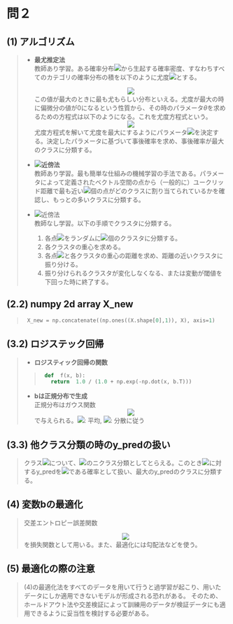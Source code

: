 # 問２

## (1) アルゴリズム

>  -  **最尤推定法**<br>
> 教師あり学習。ある確率分布<img src="https://latex.codecogs.com/gif.latex?q(x_i;\theta)">から生起する確率密度、すなわちすべてのカテゴリの確率分布の積を以下のように尤度<img src="https://latex.codecogs.com/gif.latex?L(\theta)">とする。<div align="center"><img src="https://latex.codecogs.com/gif.latex?L(\theta)=\prod_{i&space;=&space;1}^{n}q(x_i;\theta)"></div>
>  この値が最大のときに最も尤もらしい分布といえる。尤度が最大の時に偏微分の値が0になるという性質から、その時のパラメータ$\theta$を求めるための方程式は以下のようになる。これを尤度方程式という。<div align="center"><img src="https://latex.codecogs.com/gif.latex?\frac{\partial}{\partial&space;\theta}\textrm{log}L(\theta)=0"></div>
> 尤度方程式を解いて尤度を最大にするようにパラメータ<img src="https://latex.codecogs.com/gif.latex?\theta">を決定する。決定したパラメータに基づいて事後確率を求め、事後確率が最大のクラスに分類する。
>
>  -  **<img src="https://latex.codecogs.com/gif.latex?k">近傍法**<br>
> 教師あり学習。最も簡単な仕組みの機械学習の手法である。パラメータによって定義されたベクトル空間の点から（一般的に）ユークリッド距離で最も近い<img src="https://latex.codecogs.com/gif.latex?k">個の点がどのクラスに割り当てられているかを確認し、もっとの多いクラスに分類する。
>
>  - <img src="https://latex.codecogs.com/gif.latex?k">近傍法<br>
> 教師なし学習。以下の手順でクラスタに分類する。
>       1. 各点<img src="https://latex.codecogs.com/gif.latex?x_i">をランダムに<img src="https://latex.codecogs.com/gif.latex?k">個のクラスタに分類する。
>       2. 各クラスタの重心を求める。
>       3. 各点<img src="https://latex.codecogs.com/gif.latex?x_i">と各クラスタの重心の距離を求め、距離の近いクラスタに振り分ける。
>       4. 振り分けられるクラスタが変化しなくなる、または変動が閾値を下回った時に終了する。

## (2.2) **numpy 2d array X_new**

> ```python:question2.py
>  X_new = np.concatenate((np.ones((X.shape[0],1)), X), axis=1)
> ```

  

## (3.2) **ロジステック回帰**

>  - **ロジスティック回帰の関数**
>  > ```python
>  >  def  f(x, b):
>  >    return  1.0 / (1.0 + np.exp(-np.dot(x, b.T)))
>  > ```
>  - **bは正規分布で生成**<br>
> 正規分布はガウス関数<div align="center"><img src="https://latex.codecogs.com/gif.latex?f(x)=\frac{1}{\sqrt{2\pi\sigma^2}}>&space;\textrm{exp}\biggl(-\frac{(x-\mu)^2}{2\sigma&space;^2}&space;\biggr)"></div>
> で与えられる。<img src="https://latex.codecogs.com/gif.latex?\mu">: 平均, <img src="https://latex.codecogs.com/gif.latex?\sigma^2">: 分散に従う

  

## (3.3) **他クラス分類の時のy_predの扱い**

  

> クラス<img src="https://latex.codecogs.com/gif.latex?i\in\{1,\cdots,n\}">について、<img src="https://latex.codecogs.com/gif.latex?y=i,y\neq i">のニクラス分類としてとらえる。このとき<img src="https://latex.codecogs.com/gif.latex?y=i">に対するy_predを<img src="https://latex.codecogs.com/gif.latex?y=i">である確率として扱い、最大のy_predのクラスに分類する。

  

## (4) 変数bの最適化

> 交差エントロピー誤差関数<div align="center"><img src="https://latex.codecogs.com/gif.latex?L=-\frac{1}{n}\sum_{i=1}^{n}&space;\bigl\{y^{(i)}\textrm{log}f(x^{(i)})&plus;(1-y^{(i)})\textrm{log}(1-f(x^{(i)}))\bigr\}"></div>
> を損失関数として用いる。また、最適化には勾配法などを使う。

## (5) 最適化の際の注意

> (4)の最適化法をすべてのデータを用いて行うと過学習が起こり、用いたデータにしか適用できないモデルが形成される恐れがある。
> そのため、ホールドアウト法や交差検証によって訓練用のデータが検証データにも適用できるように妥当性を検討する必要がある。
